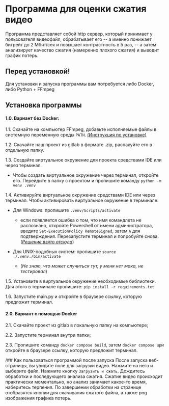 # Программа для оценки сжатия видео
Программа представляет собой http сервер, который принимает у пользователя видеофайл, обрабатывает его -- а именно понижает битрейт до 2 Мбит/сек и повышает контрастность в 5 раз, -- а затем анализирует качество сжатия (намеренно плохого сжатия) и выводит график потерь.

## Перед установкой!
Для установки и запуска программы вам потребуется либо Docker, либо Python + FFmpeg

## Установка программы
#### 1.0. Вариант без Docker:
1.1. Скачайте на компьютер FFmpeg, добавьте исполняемые файлы в системную переменную среды `PATH`. [(Инструкция по установке)](https://github.com/kkroening/ffmpeg-python?tab=readme-ov-file#installing-ffmpeg)

1.2. Скачайте наш проект из gitlab в формате .zip, распакуйте его в отдельную папку.

1.3. Создайте виртуальное окружение для проекта средствами IDE или через терминал.
- Чтобы создать виртуальное окружение через терминал, откройте его. Перейдите в папку с проектом и пропишите команду `python -m venv .venv`

1.4. Активируйте виртуальное окружение средствами IDE или через терминал. Чтобы активировать виртуальное окружение в терминале:
- Для Windows: пропишите `.venv/Scripts/activate`
    - если появляется ошибка о том, что имя командлета не распознано, откройте Powershell от имени администратора, введите `Set-ExecutionPolicy RemoteSigned`, затем `A` для подтверждения. Перезапустите терминал и попробуйте снова. (_[Решение взято отсюда](https://gist.github.com/2ik/3ddbef3263dee8e76b63a391e2ffe5d0)_)

- Для UNIX-подобных систем: пропишите `source ./.venv./bin/activate`
    - (_Не знаю, что может случиться тут, у меня нет мака, не тестировал_)

1.5. Установите в виртуальное окружение необходимые библиотеки. Для этого в терминале пропишите: `pip install -r requirements.txt`

1.6. Запустите main.py и откройте в браузере ссылку, которую предложит терминал.


#### 2.0. Вариант с помощью Docker 
2.1. Скачайте проект из gitlab в локальную папку на компьютере;

2.2. Запустите терминал внутри папки;

2.3. Пропишите команду `docker compose build`, затем `docker compose up`и откройте в браузере ссылку, которую предложит терминал.

/## Как пользоваться программой после запуска
После запуска веб-страницы, вы увидите поле для загрузки видео. Нажмите на него и выберите файл. Нажмите кнопку `Загрузить и сжать`. Дождитесь обработки и последующего анализа сжатия. Сжатие видео происходит практически моментально, но анализ занимает какое-то время, наберитесь терпения. По завершении обработки на странице отобразятся кнопки для скачивания сжатого файла, а также png изображения графика потерь.
